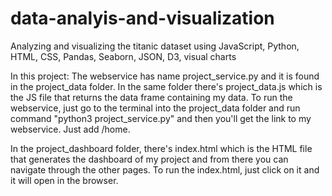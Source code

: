 # data-analyis-and-visualization
Analyzing and visualizing the titanic dataset using JavaScript, Python, HTML, CSS, Pandas, Seaborn, JSON, D3, visual charts

In this project:
The webservice has name project_service.py and it is found in the project_data folder. In the same folder there's project_data.js which is 
the JS file that returns the data frame containing my data.
To run the webservice, just go to the terminal into the project_data folder and run command "python3 project_service.py" and then you'll get 
the link to my webservice. Just add /home.


In the project_dashboard folder, there's index.html which is the HTML file that generates the dashboard of my project and from there you 
can navigate through the other pages. 
To run the index.html, just click on it and it will open in the browser.
